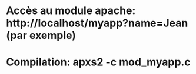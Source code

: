 # Accès au module apache: http://localhost/myapp?name=Jean (par exemple)
# Compilation: apxs2 -c mod_myapp.c
